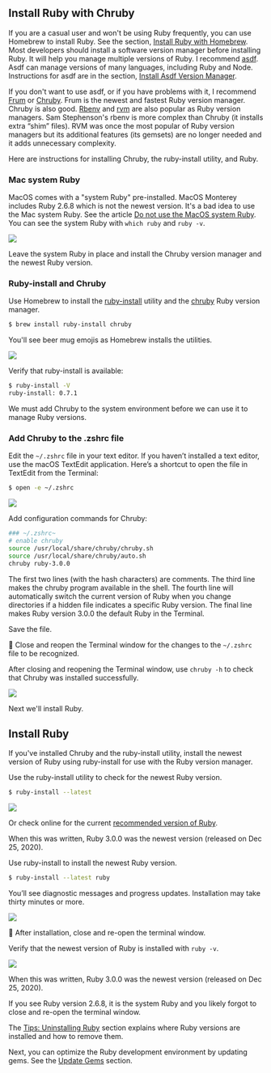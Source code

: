 ## Install Ruby with Chruby

If you are a casual user and won't be using Ruby frequently, you can use Homebrew to install Ruby. See the section, [Install Ruby with Homebrew](/ruby/13.html). Most developers should install a software version manager before installing Ruby. It will help you manage multiple versions of Ruby. I recommend [asdf](https://asdf-vm.com/). Asdf can manage versions of many languages, including Ruby and Node. Instructions for asdf are in the section, [Install Asdf Version Manager](/ruby/5.html).

If you don't want to use asdf, or if you have problems with it, I recommend [Frum](/ruby/14.html) or [Chruby](https://github.com/postmodern/chruby). Frum is the newest and fastest Ruby version manager. Chruby is also good. [Rbenv](https://github.com/sstephenson/rbenv) and [rvm](https://rvm.io/) are also popular as Ruby version managers. Sam Stephenson's rbenv is more complex than Chruby (it installs extra “shim” files). RVM was once the most popular of Ruby version managers but its additional features (its gemsets) are no longer needed and it adds unnecessary complexity.

Here are instructions for installing Chruby, the ruby-install utility, and Ruby.

### Mac system Ruby

MacOS comes with a "system Ruby" pre-installed. MacOS Monterey includes Ruby 2.6.8 which is not the newest version. It's a bad idea to use the Mac system Ruby. See the article [Do not use the MacOS system Ruby](/faq/do-not-use-mac-system-ruby/index.html). You can see the system Ruby with `which ruby` and `ruby -v`.

![](/assets/images/ruby/macos-system-ruby.png)

Leave the system Ruby in place and install the Chruby version manager and the newest Ruby version.

### Ruby-install and Chruby

Use Homebrew to install the [ruby-install](https://github.com/postmodern/ruby-install) utility and the [chruby](https://github.com/postmodern/chruby) Ruby version manager.

```bash
$ brew install ruby-install chruby
```

You'll see beer mug emojis as Homebrew installs the utilities.

![](/assets/images/ruby/install-chruby.png)

Verify that ruby-install is available:

```bash
$ ruby-install -V
ruby-install: 0.7.1
```

We must add Chruby to the system environment before we can use it to manage Ruby versions.

### Add Chruby to the .zshrc file

Edit the `~/.zshrc` file in your text editor. If you haven’t installed a text editor, use the macOS TextEdit application. Here’s a shortcut to open the file in TextEdit from the Terminal:

```bash
$ open -e ~/.zshrc
```

![](/assets/images/ruby/add-chruby-to-zshrc.png)

Add configuration commands for Chruby:

```bash
### ~/.zshrc~
# enable chruby
source /usr/local/share/chruby/chruby.sh
source /usr/local/share/chruby/auto.sh
chruby ruby-3.0.0
```

The first two lines (with the hash characters) are comments. The third line makes the chruby program available in the shell. The fourth line will automatically switch the current version of Ruby when you change directories if a hidden file indicates a specific Ruby version. The final line makes Ruby version 3.0.0 the default Ruby in the Terminal.

Save the file.

🚩 Close and reopen the Terminal window for the changes to the `~/.zshrc` file to be recognized.

After closing and reopening the Terminal window, use `chruby -h` to check that Chruby was installed successfully.

![](/assets/images/ruby/verify-chruby-installation.png)

Next we'll install Ruby.

## Install Ruby

If you've installed Chruby and the ruby-install utility, install the newest version of Ruby using ruby-install for use with the Ruby version manager.

Use the ruby-install utility to check for the newest Ruby version.

```bash
$ ruby-install --latest
```

![](/assets/images/ruby/macos-ruby-install.png)

Or check online for the current [recommended version of Ruby](http://www.ruby-lang.org/en/downloads/).

When this was written, Ruby 3.0.0 was the newest version (released on Dec 25, 2020).

Use ruby-install to install the newest Ruby version.

```bash
$ ruby-install --latest ruby
```

You’ll see diagnostic messages and progress updates. Installation may take thirty minutes or more.

![](/assets/images/ruby/ruby-install-complete.png)

🚩 After installation, close and re-open the terminal window.

Verify that the newest version of Ruby is installed with `ruby -v`.

![](/assets/images/ruby/verify-ruby-install.png)

When this was written, Ruby 3.0.0 was the newest version (released on Dec 25, 2020).

If you see Ruby version 2.6.8, it is the system Ruby and you likely forgot to close and re-open the terminal window.

The [Tips: Uninstalling Ruby](/ruby/9.html) section explains where Ruby versions are installed and how to remove them.

Next, you can optimize the Ruby development environment by updating gems. See the [Update Gems](/ruby/7.html) section.

